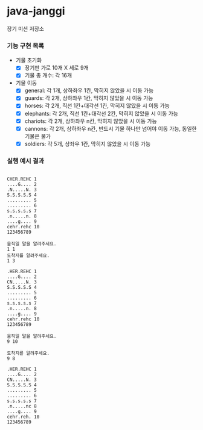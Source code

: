 # java-janggi

장기 미션 저장소

### 기능 구현 목록
- 기물 초기화 
  - [x] 장기판 가로 10개 X 세로 9개
  - [x] 기물 총 개수: 각 16개
- 기물 이동
  - [x] general: 각 1개, 상하좌우 1칸, 막히지 않았을 시 이동 가능
  - [x] guards: 각 2개, 상하좌우 1칸, 막히지 않았을 시 이동 가능
  - [x] horses: 각 2개, 직선 1칸+대각선 1칸, 막히지 않았을 시 이동 가능
  - [x] elephants: 각 2개, 직선 1칸+대각선 2칸, 막히지 않았을 시 이동 가능
  - [x] chariots: 각 2개, 상하좌우 n칸, 막히지 않았을 시 이동 가능
  - [x] cannons: 각 2개, 상하좌우 n칸, 반드시 기물 하나만 넘어야 이동 가능, 동일한 기물은 불가
  - [x] soldiers: 각 5개, 상좌우 1칸, 막히지 않았을 시 이동 가능

### 실행 예시 결과
```

CHER.REHC 1
....G.... 2
.N.....N. 3
S.S.S.S.S 4
......... 5
......... 6
s.s.s.s.s 7
.n.....n. 8
....g.... 9
cehr.rehc 10
123456789

움직일 말을 알려주세요.
1 1
도착지를 알려주세요.
1 3

.HER.REHC 1
....G.... 2
CN.....N. 3
S.S.S.S.S 4
......... 5
......... 6
s.s.s.s.s 7
.n.....n. 8
....g.... 9
cehr.rehc 10
123456789

움직일 말을 알려주세요.
9 10

도착지를 알려주세요.
9 8

.HER.REHC 1
....G.... 2
CN.....N. 3
S.S.S.S.S 4
......... 5
......... 6
s.s.s.s.s 7
.n.....nc 8
....g.... 9
cehr.reh. 10
123456789
```
